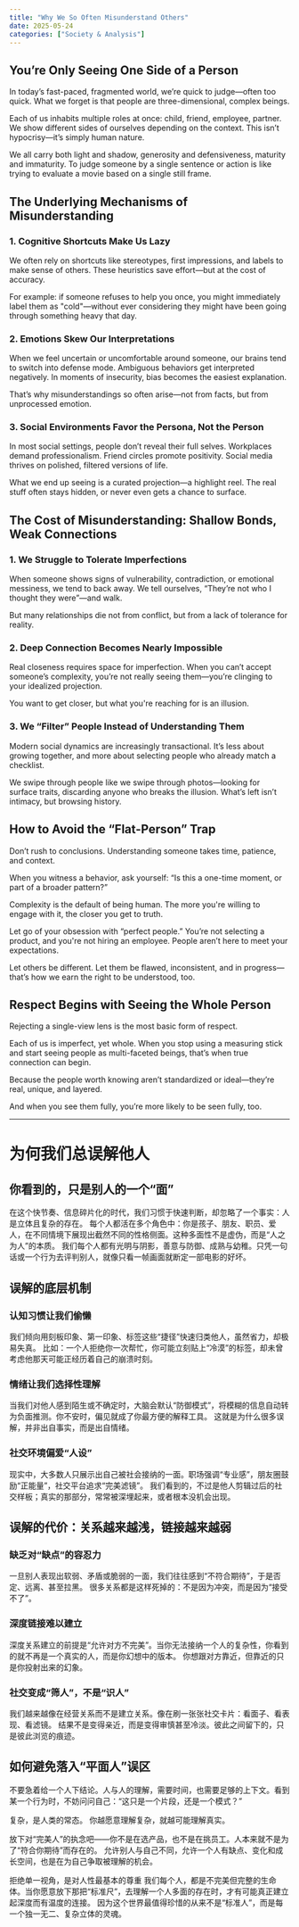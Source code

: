 ```yaml
---
title: "Why We So Often Misunderstand Others"
date: 2025-05-24
categories: ["Society & Analysis"]
---
```


## You’re Only Seeing One Side of a Person

In today’s fast-paced, fragmented world, we’re quick to judge—often too quick. What we forget is that people are three-dimensional, complex beings.

Each of us inhabits multiple roles at once: child, friend, employee, partner. We show different sides of ourselves depending on the context. This isn’t hypocrisy—it’s simply human nature.

We all carry both light and shadow, generosity and defensiveness, maturity and immaturity. To judge someone by a single sentence or action is like trying to evaluate a movie based on a single still frame.

## The Underlying Mechanisms of Misunderstanding

### 1. Cognitive Shortcuts Make Us Lazy

We often rely on shortcuts like stereotypes, first impressions, and labels to make sense of others. These heuristics save effort—but at the cost of accuracy.

For example: if someone refuses to help you once, you might immediately label them as "cold"—without ever considering they might have been going through something heavy that day.

### 2. Emotions Skew Our Interpretations
When we feel uncertain or uncomfortable around someone, our brains tend to switch into defense mode. Ambiguous behaviors get interpreted negatively.
In moments of insecurity, bias becomes the easiest explanation.

That’s why misunderstandings so often arise—not from facts, but from unprocessed emotion.

### 3. Social Environments Favor the Persona, Not the Person
In most social settings, people don’t reveal their full selves.
Workplaces demand professionalism. Friend circles promote positivity. Social media thrives on polished, filtered versions of life.

What we end up seeing is a curated projection—a highlight reel. The real stuff often stays hidden, or never even gets a chance to surface.

## The Cost of Misunderstanding: Shallow Bonds, Weak Connections

### 1. We Struggle to Tolerate Imperfections

When someone shows signs of vulnerability, contradiction, or emotional messiness, we tend to back away.
We tell ourselves, “They’re not who I thought they were”—and walk.

But many relationships die not from conflict, but from a lack of tolerance for reality.

### 2. Deep Connection Becomes Nearly Impossible

Real closeness requires space for imperfection.
When you can’t accept someone’s complexity, you’re not really seeing them—you’re clinging to your idealized projection.

You want to get closer, but what you're reaching for is an illusion.

### 3. We “Filter” People Instead of Understanding Them

Modern social dynamics are increasingly transactional.
It’s less about growing together, and more about selecting people who already match a checklist.

We swipe through people like we swipe through photos—looking for surface traits, discarding anyone who breaks the illusion.
What’s left isn’t intimacy, but browsing history.

## How to Avoid the “Flat-Person” Trap
Don’t rush to conclusions. Understanding someone takes time, patience, and context.

When you witness a behavior, ask yourself:
“Is this a one-time moment, or part of a broader pattern?”

Complexity is the default of being human.
The more you're willing to engage with it, the closer you get to truth.

Let go of your obsession with “perfect people.”
You’re not selecting a product, and you're not hiring an employee. People aren’t here to meet your expectations.

Let others be different. Let them be flawed, inconsistent, and in progress—that’s how we earn the right to be understood, too.

## Respect Begins with Seeing the Whole Person

Rejecting a single-view lens is the most basic form of respect.

Each of us is imperfect, yet whole. When you stop using a measuring stick and start seeing people as multi-faceted beings, that’s when true connection can begin.

Because the people worth knowing aren’t standardized or ideal—they’re real, unique, and layered.

And when you see them fully, you’re more likely to be seen fully, too.

---

# 为何我们总误解他人

## 你看到的，只是别人的一个“面”

在这个快节奏、信息碎片化的时代，我们习惯于快速判断，却忽略了一个事实：人是立体且复杂的存在。
每个人都活在多个角色中：你是孩子、朋友、职员、爱人，在不同情境下展现出截然不同的性格侧面。这种多面性不是虚伪，而是“人之为人”的本质。
我们每个人都有光明与阴影，善意与防御、成熟与幼稚。只凭一句话或一个行为去评判别人，就像只看一帧画面就断定一部电影的好坏。

## 误解的底层机制

### 认知习惯让我们偷懒

我们倾向用刻板印象、第一印象、标签这些“捷径”快速归类他人，虽然省力，却极易失真。
比如：一个人拒绝你一次帮忙，你可能立刻贴上“冷漠”的标签，却未曾考虑他那天可能正经历着自己的崩溃时刻。

### 情绪让我们选择性理解

当我们对他人感到陌生或不确定时，大脑会默认“防御模式”，将模糊的信息自动转为负面推测。你不安时，偏见就成了你最方便的解释工具。
这就是为什么很多误解，并非出自事实，而是出自情绪。

### 社交环境偏爱“人设”

现实中，大多数人只展示出自己被社会接纳的一面。职场强调“专业感”，朋友圈鼓励“正能量”，社交平台追求“完美滤镜”。
我们看到的，不过是他人剪辑过后的社交样板；真实的那部分，常常被深埋起来，或者根本没机会出现。

## 误解的代价：关系越来越浅，链接越来越弱

### 缺乏对“缺点”的容忍力

一旦别人表现出软弱、矛盾或脆弱的一面，我们往往感到“不符合期待”，于是否定、远离、甚至拉黑。
很多关系都是这样死掉的：不是因为冲突，而是因为“接受不了”。

### 深度链接难以建立

深度关系建立的前提是“允许对方不完美”。当你无法接纳一个人的复杂性，你看到的就不再是一个真实的人，而是你幻想中的版本。
你想跟对方靠近，但靠近的只是你投射出来的幻象。

### 社交变成“筛人”，不是“识人”

我们越来越像在经营关系而不是建立关系。像在刷一张张社交卡片：看面子、看表现、看滤镜。
结果不是变得亲近，而是变得审慎甚至冷淡。彼此之间留下的，只是彼此浏览的痕迹。

## 如何避免落入“平面人”误区

不要急着给一个人下结论。人与人的理解，需要时间，也需要足够的上下文。看到某一个行为时，不妨问问自己：“这只是一个片段，还是一个模式？”

复杂，是人类的常态。
你越愿意理解复杂，就越可能理解真实。

放下对“完美人”的执念吧——你不是在选产品，也不是在挑员工。人本来就不是为了“符合你期待”而存在的。
允许别人与自己不同，允许一个人有缺点、变化和成长空间，也是在为自己争取被理解的机会。

拒绝单一视角，是对人性最基本的尊重
我们每个人，都是不完美但完整的生命体。当你愿意放下那把“标准尺”，去理解一个人多面的存在时，才有可能真正建立起深度而有温度的连接。
因为这个世界最值得珍惜的从来不是“标准人”，而是每一个独一无二、复杂立体的灵魂。

